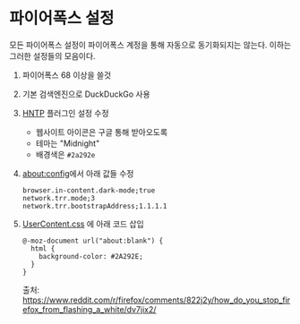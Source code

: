 파이어폭스 설정
========
모든 파이어폭스 설정이 파이어폭스 계정을 통해 자동으로 동기화되지는 않는다.
이하는 그러한 설정들의 모음이다.

1.  파이어폭스 68 이상을 쓸것

2.  기본 검색엔진으로 DuckDuckGo 사용

3.  [HNTP] 플러그인 설정 수정

    - 웹사이트 아이콘은 구글 통해 받아오도록
    - 테마는 "Midnight"
    - 배경색은 `#2a292e`

4.  <about:config>에서 아래 값들 수정

    ```
    browser.in-content.dark-mode;true
    network.trr.mode;3
    network.trr.bootstrapAddress;1.1.1.1
    ```

5.  [UserContent.css] 에 아래 코드 삽입

    ```
    @-moz-document url("about:blank") {
      html {
        background-color: #2A292E;
      }
    }
    ```

    출처: https://www.reddit.com/r/firefox/comments/822j2y/how_do_you_stop_firefox_from_flashing_a_white/dv7jix2/

[HNTP]: https://github.com/quodroc/HumbleNewTabPage
[UserContent.css]: https://www.userchrome.org/
